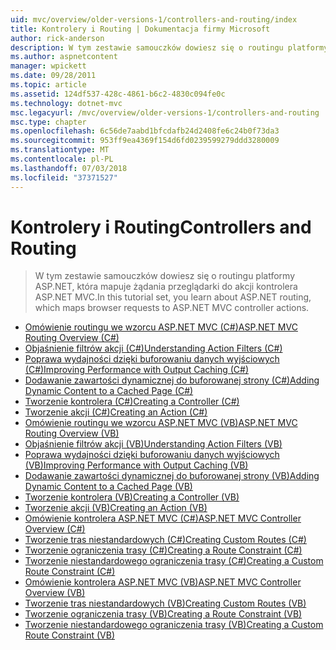 ```yaml
---
uid: mvc/overview/older-versions-1/controllers-and-routing/index
title: Kontrolery i Routing | Dokumentacja firmy Microsoft
author: rick-anderson
description: W tym zestawie samouczków dowiesz się o routingu platformy ASP.NET, która mapuje żądania przeglądarki do akcji kontrolera ASP.NET MVC.
ms.author: aspnetcontent
manager: wpickett
ms.date: 09/28/2011
ms.topic: article
ms.assetid: 124df537-428c-4861-b6c2-4830c094fe0c
ms.technology: dotnet-mvc
msc.legacyurl: /mvc/overview/older-versions-1/controllers-and-routing
msc.type: chapter
ms.openlocfilehash: 6c56de7aabd1bfcdafb24d2408fe6c24b0f73da3
ms.sourcegitcommit: 953ff9ea4369f154d6fd0239599279ddd3280009
ms.translationtype: MT
ms.contentlocale: pl-PL
ms.lasthandoff: 07/03/2018
ms.locfileid: "37371527"
---
```

<a name="controllers-and-routing"></a><span data-ttu-id="7e49c-103">Kontrolery i Routing</span><span class="sxs-lookup"><span data-stu-id="7e49c-103">Controllers and Routing</span></span>
====================
> <span data-ttu-id="7e49c-104">W tym zestawie samouczków dowiesz się o routingu platformy ASP.NET, która mapuje żądania przeglądarki do akcji kontrolera ASP.NET MVC.</span><span class="sxs-lookup"><span data-stu-id="7e49c-104">In this tutorial set, you learn about ASP.NET routing, which maps browser requests to ASP.NET MVC controller actions.</span></span>


- [<span data-ttu-id="7e49c-105">Omówienie routingu we wzorcu ASP.NET MVC (C#)</span><span class="sxs-lookup"><span data-stu-id="7e49c-105">ASP.NET MVC Routing Overview (C#)</span></span>](asp-net-mvc-routing-overview-cs.md)
- [<span data-ttu-id="7e49c-106">Objaśnienie filtrów akcji (C#)</span><span class="sxs-lookup"><span data-stu-id="7e49c-106">Understanding Action Filters (C#)</span></span>](understanding-action-filters-cs.md)
- [<span data-ttu-id="7e49c-107">Poprawa wydajności dzięki buforowaniu danych wyjściowych (C#)</span><span class="sxs-lookup"><span data-stu-id="7e49c-107">Improving Performance with Output Caching (C#)</span></span>](improving-performance-with-output-caching-cs.md)
- [<span data-ttu-id="7e49c-108">Dodawanie zawartości dynamicznej do buforowanej strony (C#)</span><span class="sxs-lookup"><span data-stu-id="7e49c-108">Adding Dynamic Content to a Cached Page (C#)</span></span>](adding-dynamic-content-to-a-cached-page-cs.md)
- [<span data-ttu-id="7e49c-109">Tworzenie kontrolera (C#)</span><span class="sxs-lookup"><span data-stu-id="7e49c-109">Creating a Controller (C#)</span></span>](creating-a-controller-cs.md)
- [<span data-ttu-id="7e49c-110">Tworzenie akcji (C#)</span><span class="sxs-lookup"><span data-stu-id="7e49c-110">Creating an Action (C#)</span></span>](creating-an-action-cs.md)
- [<span data-ttu-id="7e49c-111">Omówienie routingu we wzorcu ASP.NET MVC (VB)</span><span class="sxs-lookup"><span data-stu-id="7e49c-111">ASP.NET MVC Routing Overview (VB)</span></span>](asp-net-mvc-routing-overview-vb.md)
- [<span data-ttu-id="7e49c-112">Objaśnienie filtrów akcji (VB)</span><span class="sxs-lookup"><span data-stu-id="7e49c-112">Understanding Action Filters (VB)</span></span>](understanding-action-filters-vb.md)
- [<span data-ttu-id="7e49c-113">Poprawa wydajności dzięki buforowaniu danych wyjściowych (VB)</span><span class="sxs-lookup"><span data-stu-id="7e49c-113">Improving Performance with Output Caching (VB)</span></span>](improving-performance-with-output-caching-vb.md)
- [<span data-ttu-id="7e49c-114">Dodawanie zawartości dynamicznej do buforowanej strony (VB)</span><span class="sxs-lookup"><span data-stu-id="7e49c-114">Adding Dynamic Content to a Cached Page (VB)</span></span>](adding-dynamic-content-to-a-cached-page-vb.md)
- [<span data-ttu-id="7e49c-115">Tworzenie kontrolera (VB)</span><span class="sxs-lookup"><span data-stu-id="7e49c-115">Creating a Controller (VB)</span></span>](creating-a-controller-vb.md)
- [<span data-ttu-id="7e49c-116">Tworzenie akcji (VB)</span><span class="sxs-lookup"><span data-stu-id="7e49c-116">Creating an Action (VB)</span></span>](creating-an-action-vb.md)
- [<span data-ttu-id="7e49c-117">Omówienie kontrolera ASP.NET MVC (C#)</span><span class="sxs-lookup"><span data-stu-id="7e49c-117">ASP.NET MVC Controller Overview (C#)</span></span>](aspnet-mvc-controllers-overview-cs.md)
- [<span data-ttu-id="7e49c-118">Tworzenie tras niestandardowych (C#)</span><span class="sxs-lookup"><span data-stu-id="7e49c-118">Creating Custom Routes (C#)</span></span>](creating-custom-routes-cs.md)
- [<span data-ttu-id="7e49c-119">Tworzenie ograniczenia trasy (C#)</span><span class="sxs-lookup"><span data-stu-id="7e49c-119">Creating a Route Constraint (C#)</span></span>](creating-a-route-constraint-cs.md)
- [<span data-ttu-id="7e49c-120">Tworzenie niestandardowego ograniczenia trasy (C#)</span><span class="sxs-lookup"><span data-stu-id="7e49c-120">Creating a Custom Route Constraint (C#)</span></span>](creating-a-custom-route-constraint-cs.md)
- [<span data-ttu-id="7e49c-121">Omówienie kontrolera ASP.NET MVC (VB)</span><span class="sxs-lookup"><span data-stu-id="7e49c-121">ASP.NET MVC Controller Overview (VB)</span></span>](asp-net-mvc-controller-overview-vb.md)
- [<span data-ttu-id="7e49c-122">Tworzenie tras niestandardowych (VB)</span><span class="sxs-lookup"><span data-stu-id="7e49c-122">Creating Custom Routes (VB)</span></span>](creating-custom-routes-vb.md)
- [<span data-ttu-id="7e49c-123">Tworzenie ograniczenia trasy (VB)</span><span class="sxs-lookup"><span data-stu-id="7e49c-123">Creating a Route Constraint (VB)</span></span>](creating-a-route-constraint-vb.md)
- [<span data-ttu-id="7e49c-124">Tworzenie niestandardowego ograniczenia trasy (VB)</span><span class="sxs-lookup"><span data-stu-id="7e49c-124">Creating a Custom Route Constraint (VB)</span></span>](creating-a-custom-route-constraint-vb.md)

